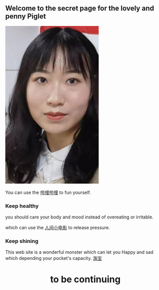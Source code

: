 ## Welcome to the secret page for the lovely and penny Piglet
![alt](./1616163982(1).jpg)


You can use the [哔哩哔哩](https://www.bilibili.com/) to fun yourself.

### Keep healthy

you should care your body and mood instead of overeating or irritable.

which can use the [人间小电影](https://www.xvideos.com/) to release pressure.

### Keep shining

This web site is a wonderful monster which can let you Happy and sad which depending your pocket's capacity.
[淘宝](https://www.taobao.com/)

### <h1 align = "center"> to be continuing </h1>
